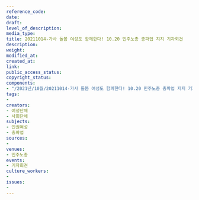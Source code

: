 ```yaml
---
reference_code: 
date: 
draft: 
level_of_description: 
media_type: 
title: 20211014-가사 돌봄 여성도 함께한다! 10.20 민주노총 총파업 지지 기자회견
description: 
weight: 
modified_at: 
created_at: 
link: 
public_access_status: 
copyright_status: 
components:
- "/2021년/10월/20211014-가사 돌봄 여성도 함께한다! 10.20 민주노총 총파업 지지 기자회견/_1D20055.jpg"
tags:
- 
creators:
- 여성단체
- 사회단체
subjects:
- 인권여성
- 총파업
sources:
- 
venues:
- 민주노총
events:
- 기자회견
culture_workers:
- 
issues:
- 
---
```

